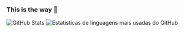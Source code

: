 ### This is the way 👋

<div>
  
  ![GitHub Stats](https://github-readme-stats.vercel.app/api?username=ehomiguel&count_private=true&show_icons=true&theme=dracula)
  ![Estatísticas de linguagens mais usadas do GitHub](https://github-readme-stats.vercel.app/api/top-langs/?username=ehomiguel&layout=compact&count_private=true&show_icons=true&theme=dracula)
  
</div>
